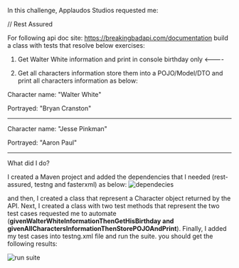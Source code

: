 In this challenge, Applaudos Studios requested me:

// Rest Assured 

For following api doc site: https://breakingbadapi.com/documentation build a class with tests that resolve below exercises:

1. Get Walter White information and print in console birthday only <----

2. Get all characters information store them into a POJO/Model/DTO and print all characters information as below:

Character name: "Walter White"

Portrayed: "Bryan Cranston"

------------------------------------------------------

Character name: "Jesse Pinkman"

Portrayed: "Aaron Paul"

-----------------------------------------------------

What did I do?

I created a Maven project and added the dependencies that I needed (rest-assured, testng and fasterxml) as below:
![dependecies](https://user-images.githubusercontent.com/13719381/134827283-b4da540d-f150-4481-94f7-c18900f2a133.JPG)

and then, I created a class that represent a Character object returned by the API. Next, I created a class with two test methods that represent the two test cases requested me to automate (**givenWalterWhiteInformationThenGetHisBirthday and givenAllCharactersInformationThenStorePOJOAndPrint**). Finally, I added my test cases into testng.xml file and run the suite. you should get the following results:

![run suite](https://user-images.githubusercontent.com/13719381/134827619-599399b5-60be-49a0-8297-3c1da2a5a385.JPG)


